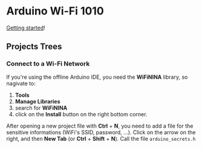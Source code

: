 # Arduino Wi-Fi 1010

[Getting started](https://www.arduino.cc/en/Guide/MKRWiFi1010)!

## Projects Trees

### Connect to a Wi-Fi Network
If you're using the offline Arduino IDE, you need the **WiFiNINA** library, so nagivate to:
1. **Tools**
2. **Manage Libraries**
3. search for **WiFiNINA**
4. click on the **Install** button on the right bottom corner.

After opening a new project file with **Ctrl** + **N**, you need to add a file for the sensitive informations (WiFi's SSID, password, ...).
Click on the arrow on the right, and then **New Tab** (or **Ctrl** + **Shift** + **N**). Call the file `arduino_secrets.h`
